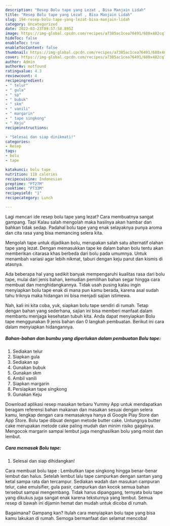 ```yaml
---
description: "Resep Bolu tape yang Lezat , Bisa Manjain Lidah"
title: "Resep Bolu tape yang Lezat , Bisa Manjain Lidah"
slug: 194-resep-bolu-tape-yang-lezat-bisa-manjain-lidah
category: Uncategorized
date: 2022-03-23T09:57:58.895Z
image: https://img-global.cpcdn.com/recipes/a7385ac1cea76491/680x482cq70/bolu-tape-foto-resep-utama.jpg
hideToc: false
enableToc: true
enableTocContent: false
thumbnail: https://img-global.cpcdn.com/recipes/a7385ac1cea76491/680x482cq70/bolu-tape-foto-resep-utama.jpg
cover: https://img-global.cpcdn.com/recipes/a7385ac1cea76491/680x482cq70/bolu-tape-foto-resep-utama.jpg
author: Admin
authorAv: notfound
ratingvalue: 4.3
reviewcount: 4
recipeingredient:
- " telur"
- " gula"
- " sp"
- " bubuk"
- " skm"
- " vanili"
- " margarin"
- " tape singkong"
- " Keju"
recipeinstructions:

- "Selesai dan siap dinikmati!"
categories:
- Resep
tags:
- bolu
- tape

katakunci: bolu tape 
nutrition: 118 calories
recipecuisine: Indonesian
preptime: "PT27M"
cooktime: "PT33M"
recipeyield: "1"
recipecategory: Lunch

---
```



Lagi mencari ide resep bolu tape yang lezat? Cara membuatnya sangat gampang. Tapi Kalau salah mengolah maka hasilnya akan hambar dan bahkan tidak sedap. Padahal bolu tape yang enak selayaknya punya aroma dan cita rasa yang bisa memancing selera kita.


Mengolah tape untuk dijadikan bolu, merupakan salah satu alternatif olahan tape yang lezat. Dengan memasukkan tape ke dalam bahan bolu tentu akan memberikan citarasa khas berbeda dari bolu pada umumnya. Untuk menambah variasi agar lebih nikmat, taburi dengan keju parut dan kismis di atasnya.

Ada beberapa hal yang sedikit banyak mempengaruhi kualitas rasa dari bolu tape, mulai dari jenis bahan, kemudian pemilihan bahan segar hingga cara membuat dan menghidangkannya. Tidak usah pusing kalau ingin menyiapkan bolu tape enak di mana pun kamu berada, karena asal sudah tahu triknya maka hidangan ini bisa menjadi sajian istimewa.


Nah, kali ini kita coba, yuk, siapkan bolu tape sendiri di rumah. Tetap dengan bahan yang sederhana, sajian ini bisa memberi manfaat dalam membantu menjaga kesehatan tubuh kita. Anda dapat menyiapkan Bolu tape menggunakan 9 jenis bahan dan 0 langkah pembuatan. Berikut ini cara dalam menyiapkan hidangannya.

<!--inarticleads1-->

##### Bahan-bahan dan bumbu yang diperlukan dalam pembuatan Bolu tape:

1. Sediakan  telur
1. Siapkan  gula
1. Sediakan  sp
1. Gunakan  bubuk
1. Gunakan  skm
1. Ambil  vanili
1. Siapkan  margarin
1. Persiapkan  tape singkong
1. Gunakan  Keju


Download aplikasi resep masakan terbaru Yummy App untuk mendapatkan beragam referensi bahan makanan dan masakan sesuai dengan selera kamu, lengkap dengan cara memasaknya hanya di Google Play Store dan App Store. Bolu tape dibuat dengan metode butter cake. Untungnya butter cake merupakan metode cake paling mudah dan minim risiko gagalnya. Mengocok margarin sampai lembut juga menghasilkan bolu yang moist dan lembut. 

<!--inarticleads2-->

##### Cara memasak Bolu tape:


1. Selesai dan siap dihidangkan!

Cara membuat bolu tape : Lembutkan tape singkong hingga benar-benar lembut dan halus. Setelah lembut lalu tape campurkan dengan santan yang ketal sampa rata dan tercampur. Sediakan wadah dan masukan campuran telur, cake emulsifier, gula pasir, campurkan dan kocok semua bahan tersebut sampai mengembang. Tidak harus dipanggang, ternyata bolu tape yang dikukus juga sangat enak karena teksturnya yang lembut. Semua resep di bawah ini dijamin hemat dan mudah untuk dicoba di rumah. 

Bagaimana? Gampang kan? Itulah cara menyiapkan bolu tape yang bisa kamu lakukan di rumah. Semoga bermanfaat dan selamat mencoba!
